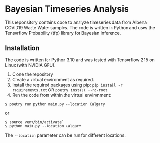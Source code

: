 # Bayesian Timeseries Analysis

This reponsitory contains code to analyze timeseries data from Alberta COVID19 Waste Water samples. The code is written in Python and uses the 
Tensorflow Probability (tfp) library for Bayesian inference.

## Installation

The code is written for Python 3.10 and was tested with Tensorflow 2.15 on Linux (with NVIDIA GPU).

1. Clone the repository
2. Create a virtual environment as required.
2. Install the required packages using pip: `pip install -r requirements.txt` OR `poetry install --no-root`
3. Run the code from within the virtual environment:

```$ poetry run python main.py --location Calgary```

or 

```
$ source venv/bin/activate`
$ python main.py --location Calgary
```

The `--location` parameter can be run for different locations.